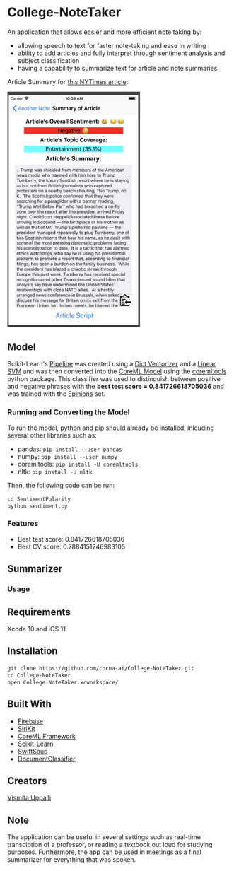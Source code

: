# College-NoteTaker

An application that allows easier and more efficient note taking by:
- allowing speech to text for faster note-taking and ease in writing
- ability to add articles and fully interpret through sentiment analysis and subject classification
- having a capability to summarize text for article and note summaries

Article Summary for [this NYTimes article](https://www.nytimes.com/2018/07/14/world/europe/uk-trump-scotland-golf.html?action=click&module=TrendingGrid&region=TrendingTop&pgtype=collection):

<img src="SummaryOfArticle.png" width="300">

## Model

Scikit-Learn's [Pipeline](http://scikit-learn.org/stable/modules/generated/sklearn.pipeline.Pipeline.html) was created using a [Dict Vectorizer](http://scikit-learn.org/stable/modules/generated/sklearn.feature_extraction.DictVectorizer.html) and a [Linear SVM](http://scikit-learn.org/stable/modules/generated/sklearn.svm.LinearSVC.html) and was then converted into the [CoreML Model](https://developer.apple.com/documentation/coreml) using the [coremltools](https://developer.apple.com/documentation/coreml/converting_trained_models_to_core_ml) python package. This classifier was used to distinguish between positive and negative phrases with the **best test score = 0.841726618705036** and was trained with the [Epinions](http://boston.lti.cs.cmu.edu/classes/95-865-K/HW/HW3/) set.

### Running and Converting the Model 

To run the model, python and pip should already be installed, inlcuding several other libraries such as:
- pandas: ```pip install --user pandas```
- numpy: ```pip install --user numpy```
- coremltools: ```pip install -U coremltools```
- nltk: ```pip install -U nltk```

Then, the following code can be run:
```
cd SentimentPolarity
python sentiment.py
```

### Features

- Best test score: 0.841726618705036
- Best CV score: 0.7884151246983105

## Summarizer

### Usage

## Requirements

Xcode 10 and iOS 11

## Installation
```
git clone https://github.com/cocoa-ai/College-NoteTaker.git
cd College-NoteTaker
open College-NoteTaker.xcworkspace/
```
## Built With
- [Firebase](https://firebase.google.com/)
- [SiriKit](https://developer.apple.com/sirikit/)
- [CoreML Framework](https://developer.apple.com/documentation/coreml)
- [Scikit-Learn](http://scikit-learn.org/stable/)
- [SwiftSoup](https://github.com/scinfu/SwiftSoup)
- [DocumentClassifier](https://github.com/toddkramer/DocumentClassifier)

## Creators

[Vismita Uppalli](https://github.com/vuppalli)

## Note

The application can be useful in several settings such as real-time transciption of a professor, or reading a textbook out loud for studying purposes. Furthermore, the app can be used in meetings as a final summarizer for everything that was spoken.
